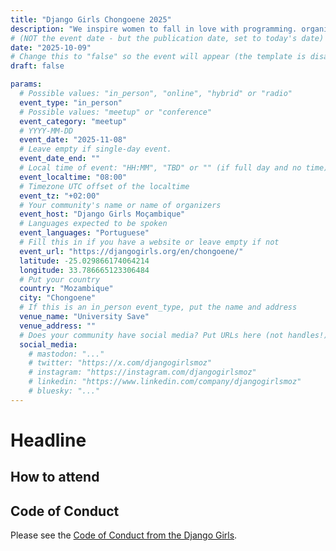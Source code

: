```yaml
---
title: "Django Girls Chongoene 2025"
description: "We inspire women to fall in love with programming. organizing a free Python and Django workshops, with open sourced online tutorials and curate amazing first experiences with technology."
# (NOT the event date - but the publication date, set to today's date)
date: "2025-10-09"
# Change this to "false" so the event will appear (the template is disabled)
draft: false

params:
  # Possible values: "in_person", "online", "hybrid" or "radio"
  event_type: "in_person"
  # Possible values: "meetup" or "conference"
  event_category: "meetup"
  # YYYY-MM-DD
  event_date: "2025-11-08"
  # Leave empty if single-day event.
  event_date_end: ""
  # Local time of event: "HH:MM", "TBD" or "" (if full day and no time)
  event_localtime: "08:00"
  # Timezone UTC offset of the localtime
  event_tz: "+02:00"
  # Your community's name or name of organizers
  event_host: "Django Girls Moçambique"
  # Languages expected to be spoken
  event_languages: "Portuguese"
  # Fill this in if you have a website or leave empty if not
  event_url: "https://djangogirls.org/en/chongoene/"
  latitude: -25.029866174064214
  longitude: 33.786665123306484
  # Put your country
  country: "Mozambique"
  city: "Chongoene"
  # If this is an in_person event_type, put the name and address
  venue_name: "University Save"
  venue_address: ""
  # Does your community have social media? Put URLs here (not handles!)
  social_media:
    # mastodon: "..."
    # twitter: "https://x.com/djangogirlsmoz"
    # instagram: "https://instagram.com/djangogirlsmoz"
    # linkedin: "https://www.linkedin.com/company/djangogirlsmoz"
    # bluesky: "..."
---
```


<!-- Name of the event -->
# Headline

<!-- Event description goes here -->

## How to attend

<!-- Put a link to your signup form and instructions on how to attend -->

## Code of Conduct

<!-- Replace with other CoC if needed -->

Please see the [Code of Conduct from the Django Girls](https://djangogirls.org/coc/en/).
